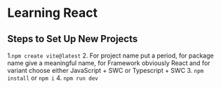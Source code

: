 
# Learning React

## Steps to Set Up New Projects
1.`` npm create vite@latest ``
2. For project name put a period, for package name give a meaningful name, for Framework obviously React and for variant choose either JavaScript + SWC or Typescript + SWC 
3. ``npm install`` or ``npm i``
4. ``npm run dev``
<!--stackedit_data:
eyJoaXN0b3J5IjpbMTczODU0ODMwNCwtMTYzMDQ2NzE4Niw0OT
c4MTg4MTBdfQ==
-->